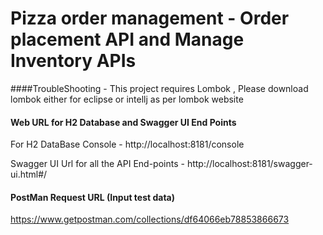 # Pizza order management - Order placement API and Manage Inventory APIs

####TroubleShooting - 
This project requires Lombok , Please download lombok either for eclipse or intellj as per lombok website

#### Web URL for H2 Database and Swagger UI End Points
For H2 DataBase Console - http://localhost:8181/console

Swagger UI Url for all the API End-points  - http://localhost:8181/swagger-ui.html#/

#### PostMan Request URL (Input test data)
https://www.getpostman.com/collections/df64066eb78853866673